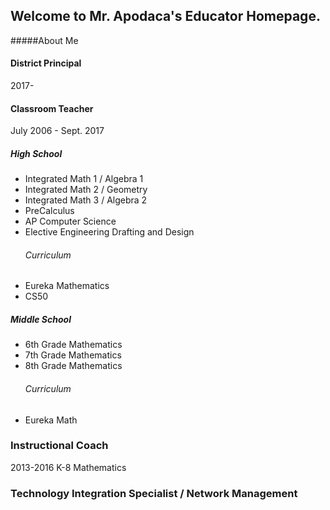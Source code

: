 ## Welcome to Mr. Apodaca's Educator Homepage.
#####About Me

#### District Principal
2017-

#### Classroom Teacher
July 2006 - Sept. 2017
##### High School
- Integrated Math 1 / Algebra 1
- Integrated Math 2 / Geometry
- Integrated Math 3 / Algebra 2
- PreCalculus
- AP Computer Science
- Elective Engineering Drafting and Design
  ###### Curriculum
* Eureka Mathematics
* CS50

##### Middle School
* 6th Grade Mathematics
* 7th Grade Mathematics
* 8th Grade Mathematics
  ###### Curriculum
* Eureka Math

### Instructional Coach
2013-2016
K-8 Mathematics

### Technology Integration Specialist / Network Management
